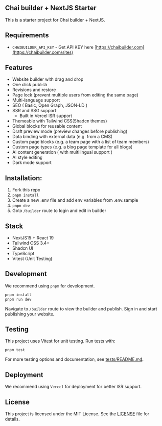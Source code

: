 ## Chai builder + NextJS Starter

This is a starter project for Chai builder + NextJS.

## Requirements

- `CHAIBUILDER_API_KEY` - Get API KEY here [https://chaibuilder.com](https://chaibuilder.com/sites)

## Features

- Website builder with drag and drop
- One click publish
- Revisions and restore
- Page lock (prevent multiple users from editing the same page)
- Multi-language support
- SEO ( Basic, Open Graph, JSON-LD )
- SSR and SSG support
  - Built in Vercel ISR support
- Themeable with Tailwind CSS(Shadcn themes)
- Global blocks for reusable content
- Draft preview mode (preview changes before publishing)
- Data binding with external data (e.g. from a CMS)
- Custom page blocks (e.g. a team page with a list of team members)
- Custom page types (e.g. a blog page template for all blogs)
- AI content generation ( with multilingual support )
- AI style editing
- Dark mode support

## Installation:

1. Fork this repo
2. `pnpm install`
3. Create a new .env file and add env variables from .env.sample
4. `pnpm dev`
5. Goto `/builder` route to login and edit in builder

## Stack

- NextJS15 + React 19
- Tailwind CSS 3.4+
- Shadcn UI
- TypeScript
- Vitest (Unit Testing)

## Development

We recommend using `pnpm` for development.

```bash
pnpm install
pnpm run dev
```

Navigate to `/builder` route to view the builder and publish. Sign in and start publishing your website.

## Testing

This project uses Vitest for unit testing. Run tests with:

```bash
pnpm test
```

For more testing options and documentation, see [tests/README.md](tests/README.md).

## Deployment

We recommend using `Vercel` for deployment for better ISR support.

## License

This project is licensed under the MIT License. See the [LICENSE](LICENSE) file for details.
